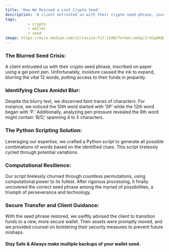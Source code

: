 ```yaml
---
title: 'How We Rescued a Lost Crypto Seed'
description: 'A client entrusted us with their crypto seed phrase, inscribed on paper using a gel point pen. Unfortunately, moisture caused the ink to expand, blurring the vital 12 words, putting access to their funds in jeopardy.'
tags:
          - crypto
          - wallet
          - seed
image: https://miro.medium.com/v2/resize:fit:1100/format:webp/1*U2gAKQKwc93TmU9xcgP7jQ.png
---
```


### The Blurred Seed Crisis:

A client entrusted us with their crypto seed phrase, inscribed on paper using a gel point pen. Unfortunately, moisture caused the ink to expand, blurring the vital 12 words, putting access to their funds in jeopardy.

### Identifying Clues Amidst Blur:

Despite the blurry text, we discerned faint traces of characters. For instance, we noticed the 10th word started with ‘SP’ while the 12th word began with ‘P.’ Additionally, analyzing pen pressure revealed the 8th word might contain ‘B/D,’ spanning 4 to 5 characters.

### The Python Scripting Solution:

Leveraging our expertise, we crafted a Python script to generate all possible combinations of words based on the identified clues. This script tirelessly cycled through potential variations.

### Computational Resilience:

Our script tirelessly churned through countless permutations, using computational power to its fullest. After rigorous processing, it finally uncovered the correct seed phrase among the myriad of possibilities, a triumph of perseverance and technology.

### Secure Transfer and Client Guidance:

With the seed phrase restored, we swiftly advised the client to transition funds to a new, more secure wallet. Their assets were promptly moved, and we provided counsel on bolstering their security measures to prevent future mishaps.

#### Stay Safe & Always make multiple backups of your wallet seed.
